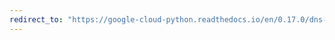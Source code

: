 ```yaml
---
redirect_to: "https://google-cloud-python.readthedocs.io/en/0.17.0/dns-resource-record-set.html"
---
```

